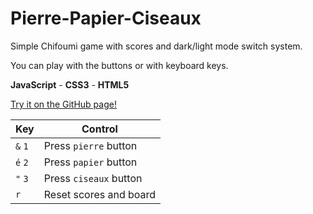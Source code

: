 # Pierre-Papier-Ciseaux

Simple Chifoumi game with scores and dark/light mode switch system.

You can play with the buttons or with keyboard keys.

**JavaScript** - **CSS3** - **HTML5**

[Try it on the GitHub page!](https://victort-github.github.io/Pierre-Papier-Ciseaux/)

| Key     | Control                |
| ------- | ---------------------- |
| `&` `1` | Press `pierre` button  |
| `é` `2` | Press `papier` button  |
| `"` `3` | Press `ciseaux` button |
| `r`     | Reset scores and board |
